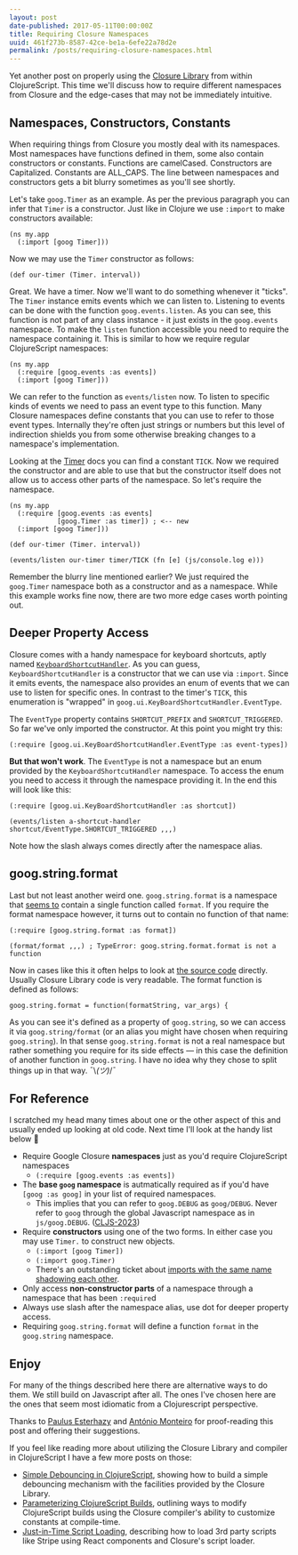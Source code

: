 ```yaml
---
layout: post
date-published: 2017-05-11T00:00:00Z
title: Requiring Closure Namespaces
uuid: 461f273b-8587-42ce-be1a-6efe22a78d2e
permalink: /posts/requiring-closure-namespaces.html
---
```


Yet another post on properly using
the [Closure Library](https://developers.google.com/closure/library/)
from within ClojureScript. This time we'll discuss how to require
different namespaces from Closure and the edge-cases that may not
be immediately intuitive.

## Namespaces, Constructors, Constants

When requiring things from Closure you mostly deal with its namespaces.
Most namespaces have functions defined in them, some also contain constructors or constants.
Functions are camelCased. Constructors are Capitalized. Constants are ALL_CAPS.
The line between namespaces and constructors gets a bit blurry sometimes as you'll see shortly.

Let's take `goog.Timer` as an example. As per the previous paragraph you can infer that `Timer`
is a constructor. Just like in Clojure we use `:import` to make constructors available:

```
(ns my.app
  (:import [goog Timer]))
```

Now we may use the `Timer` constructor as follows:

```
(def our-timer (Timer. interval))
```

Great. We have a timer. Now we'll want to do something whenever it
"ticks". The `Timer` instance emits events which we can listen
to. Listening to events can be done with the function
`goog.events.listen`. As you can see, this function is not part of any
class instance - it just exists in the `goog.events` namespace.
To make the `listen` function accessible you need to require the
namespace containing it. This is similar to how we require regular
ClojureScript namespaces:

```
(ns my.app
  (:require [goog.events :as events])
  (:import [goog Timer]))
```

We can refer to the function as `events/listen` now. To listen to
specific kinds of events we need to pass an event type to this function. Many
Closure namespaces define constants that you can use to refer to
those event types. Internally they're often just strings or numbers but
this level of indirection shields you from some otherwise breaking changes to
a namespace's implementation.

Looking at the [Timer](https://google.github.io/closure-library/api/goog.Timer.html)
docs you can find a constant `TICK`. Now we required the constructor
and are able to use that but the constructor itself does not allow us
to access other parts of the namespace. So let's require the namespace.

```
(ns my.app
  (:require [goog.events :as events]
            [goog.Timer :as timer]) ; <-- new
  (:import [goog Timer]))

(def our-timer (Timer. interval))

(events/listen our-timer timer/TICK (fn [e] (js/console.log e)))
```

Remember the blurry line mentioned earlier? We just required the `goog.Timer` namespace
both as a constructor and as a namespace. While this example works
fine now, there are two more edge cases worth pointing out.

## Deeper Property Access

Closure comes with a handy namespace for keyboard shortcuts, aptly named [`KeyboardShortcutHandler`](https://google.github.io/closure-library/api/goog.ui.KeyboardShortcutHandler.html).
As you can guess, `KeyboardShortcutHandler` is a constructor that we can use via `:import`.
Since it emits events, the namespace also provides an enum of events that we can use to listen for specific ones.
In contrast to the timer's `TICK`, this enumeration is "wrapped" in `goog.ui.KeyBoardShortcutHandler.EventType`.

The `EventType` property contains `SHORTCUT_PREFIX` and `SHORTCUT_TRIGGERED`. So far we've only imported the constructor.
At this point you might try this:

```
(:require [goog.ui.KeyBoardShortcutHandler.EventType :as event-types])
```

**But that won't work**. The `EventType` is not a namespace but an enum provided by
the `KeyboardShortcutHandler` namespace. To access the enum you need to access it through the
namespace providing it. In the end this will look like this:

```
(:require [goog.ui.KeyBoardShortcutHandler :as shortcut])

(events/listen a-shortcut-handler shortcut/EventType.SHORTCUT_TRIGGERED ,,,)
```

Note how the slash always comes directly after the namespace alias.

## goog.string.format

Last but not least another weird one. `goog.string.format` is a namespace
that
[seems to](https://google.github.io/closure-library/api/goog.string.format.html) contain
a single function called `format`. If you require the format namespace
however, it turns out to contain no function of that name:

```
(:require [goog.string.format :as format])

(format/format ,,,) ; TypeError: goog.string.format.format is not a function
```

Now in cases like this it often helps to look at [the source code](https://github.com/google/closure-library/blob/master/closure/goog/string/stringformat.js)
directly. Usually Closure Library code is very readable. The format function is defined as follows:

```
goog.string.format = function(formatString, var_args) {
```

As you can see it's defined as a property of `goog.string`, so we can
access it via `goog.string/format` (or an alias you might have chosen
when requiring `goog.string`).  In that sense `goog.string.format` is
not a real namespace but rather something you require for its side
effects — in this case the definition of another function in `goog.string`.
I have no idea why they chose to split things up in that way.
¯\\_(ツ)_/¯

## For Reference

I scratched my head many times about one or the other aspect of this
and usually ended up looking at old code. Next time I'll look at the handy list below 🙂

- Require Google Closure **namespaces** just as you'd require ClojureScript namespaces
    - `(:require [goog.events :as events])`
- The **base `goog` namespace** is autmatically required as if you'd have
  `[goog :as goog]` in your list of required namespaces.
    - This implies that you can refer to `goog.DEBUG` as `goog/DEBUG`. Never refer to `goog` through the global Javascript namespace as in `js/goog.DEBUG`. ([CLJS-2023](https://dev.clojure.org/jira/browse/CLJS-2023))
- Require **constructors** using one of the two forms. In either case you may use `Timer.` to construct new objects.
    - `(:import [goog Timer])`
    - `(:import goog.Timer)`
    - There's an outstanding ticket about [imports with the same name shadowing each other](https://dev.clojure.org/jira/browse/CLJS-1734).
- Only access **non-constructor parts** of a namespace through a namespace that has been `:require`d
- Always use slash after the namespace alias, use dot for deeper property access.
- Requiring `goog.string.format` will define a function `format` in the `goog.string` namespace.

## Enjoy

For many of the things described here there are alternative ways to do
them. We still build on Javascript after all. The ones I've chosen here are the ones
that seem most idiomatic from a Clojurescript perspective.

Thanks to [Paulus Esterhazy](https://twitter.com/pesterhazy) and [António Monteiro](https://twitter.com/anmonteiro90) for proof-reading this post and offering their suggestions.

If you feel like reading more about utilizing the Closure Library and
compiler in ClojureScript I have a few more posts on those:

- [Simple Debouncing in ClojureScript](/posts/simple-debouncing-in-clojurescript.html), showing how to build a simple debouncing mechanism with the facilities provided by the Closure Library.
- [Parameterizing ClojureScript Builds](/posts/parameterizing-clojurescript-builds.html), outlining ways to modify ClojureScript builds using the Closure compiler's ability to customize constants at compile-time.
- [Just-in-Time Script Loading](/posts/just-in-time-script-loading-with-react-and-clojuresript.html), describing how to load 3rd party scripts like Stripe using React components and Closure's script loader.
